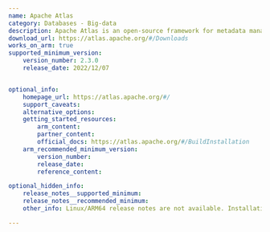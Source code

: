 ```yaml
---
name: Apache Atlas
category: Databases - Big-data
description: Apache Atlas is an open-source framework for metadata management and data governance, created to support organizations in effectively overseeing and managing their data assets.
download_url: https://atlas.apache.org/#/Downloads
works_on_arm: true
supported_minimum_version:
    version_number: 2.3.0
    release_date: 2022/12/07


optional_info:
    homepage_url: https://atlas.apache.org/#/
    support_caveats:
    alternative_options:
    getting_started_resources:
        arm_content:
        partner_content:
        official_docs: https://atlas.apache.org/#/BuildInstallation
    arm_recommended_minimum_version:
        version_number:
        release_date:
        reference_content:

optional_hidden_info:
    release_notes__supported_minimum:
    release_notes__recommended_minimum: 
    other_info: Linux/ARM64 release notes are not available. Installation and Testing were done using released tar files.

---
```


